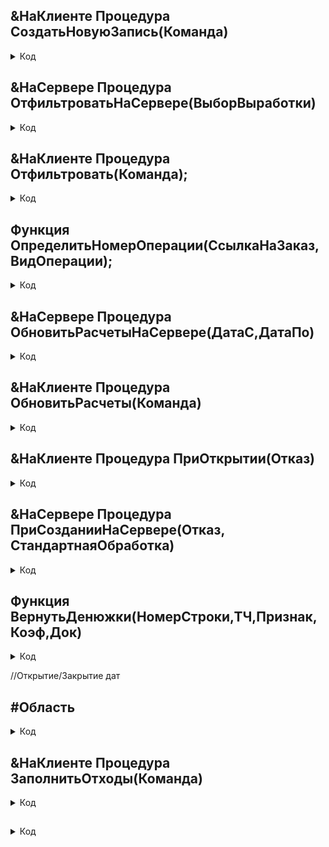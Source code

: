 


## &НаКлиенте Процедура СоздатьНовуюЗапись(Команда)
 
<details>
 <summary> 
    Код  </summary>

	
	Если ВыборВыработки <> "" и не ВыборВыработки= "ВыбратьВсе" тогда
		СтруктураПараметров = Новый Структура;
		СтруктураПараметров.Вставить("ВыборВыработки",Строка(ВыборВыработки));
		СтруктураПараметров.Вставить("СозданиеОткрытие", Истина);
		ОткрытьФорму("Документ.Выработка.Форма.ФормаДокумента",СтруктураПараметров);
	Иначе
		Сообщить("Выберите категорию работника");
	КонецЕсли;
	


</details>




## &НаСервере Процедура ОтфильтроватьНаСервере(ВыборВыработки)

<details>
 <summary> 
    Код  </summary>

	// В зависимости от значения ВыборВыработки настраивает отображение динамического списка
	
	Выбор=Строка(ВыборВыработки);
	Если Выбор = "Волочильщик"  Тогда 		 
		Список.Отбор.Элементы.Очистить();
		НашЗапрос = "ВЫБРАТЬ
		|	Выработка.Ссылка КАК Ссылка,
		|	Выработка.ВерсияДанных КАК ВерсияДанных,
		|	Выработка.ПометкаУдаления КАК ПометкаУдаления,
		|	Выработка.Номер КАК Номер,
		|	Выработка.Дата КАК Дата,
		|	Выработка.Проведен КАК Проведен,
		|	Выработка.ФИО КАК ФИО,
		|	Выработка.ВыборВыработки КАК ВыборВыработки,
		|	Выработка.КатегорияРаботника КАК КатегорияРаботника
		|ИЗ
		|	Документ.Выработка КАК Выработка
		|ГДЕ
		|	Выработка.КатегорияРаботника = &КатегорияРаботника";
		Список.ТекстЗапроса = НашЗапрос;
		Список.ОсновнаяТаблица = Список.ОсновнаяТаблица;
		Список.ДинамическоеСчитываниеДанных = Истина;	
		Список.Параметры.УстановитьЗначениеПараметра("КатегорияРаботника",Выбор);
	ИначеЕсли  Выбор = "Опрессовщик"  Тогда 		 
		Список.Отбор.Элементы.Очистить();
		НашЗапрос = "ВЫБРАТЬ
		|	Выработка.Ссылка КАК Ссылка,
		|	Выработка.ВерсияДанных КАК ВерсияДанных,
		|	Выработка.ПометкаУдаления КАК ПометкаУдаления,
		|	Выработка.Номер КАК Номер,
		|	Выработка.Дата КАК Дата,
		|	Выработка.Проведен КАК Проведен,
		|	Выработка.ФИО КАК ФИО,
		|	Выработка.ВыборВыработки КАК ВыборВыработки,
		|	Выработка.КатегорияРаботника КАК КатегорияРаботника
		|ИЗ
		|	Документ.Выработка КАК Выработка
		|ГДЕ
		|	Выработка.КатегорияРаботника = &КатегорияРаботника";
		Список.ТекстЗапроса = НашЗапрос;
		Список.ОсновнаяТаблица = Список.ОсновнаяТаблица;
		Список.ДинамическоеСчитываниеДанных = Истина;	
		Список.Параметры.УстановитьЗначениеПараметра("КатегорияРаботника",Выбор);
		
	ИначеЕсли  Выбор = "Скрутчик"  Тогда 		 
		Список.Отбор.Элементы.Очистить();
		НашЗапрос = "ВЫБРАТЬ
		|	Выработка.Ссылка КАК Ссылка,
		|	Выработка.ВерсияДанных КАК ВерсияДанных,
		|	Выработка.ПометкаУдаления КАК ПометкаУдаления,
		|	Выработка.Номер КАК Номер,
		|	Выработка.Дата КАК Дата,
		|	Выработка.Проведен КАК Проведен,
		|	Выработка.ФИО КАК ФИО,
		|	Выработка.ВыборВыработки КАК ВыборВыработки,
		|	Выработка.КатегорияРаботника КАК КатегорияРаботника
		|ИЗ
		|	Документ.Выработка КАК Выработка
		|ГДЕ
		|	Выработка.КатегорияРаботника = &КатегорияРаботника";
		Список.ТекстЗапроса = НашЗапрос;
		Список.ОсновнаяТаблица = Список.ОсновнаяТаблица;
		Список.ДинамическоеСчитываниеДанных = Истина;	
		Список.Параметры.УстановитьЗначениеПараметра("КатегорияРаботника",Выбор);
	ИначеЕсли  Выбор = "Волочильщик (мультивайер)"  Тогда 		 
		Список.Отбор.Элементы.Очистить();
		НашЗапрос = "ВЫБРАТЬ
		|	Выработка.Ссылка КАК Ссылка,
		|	Выработка.ВерсияДанных КАК ВерсияДанных,
		|	Выработка.ПометкаУдаления КАК ПометкаУдаления,
		|	Выработка.Номер КАК Номер,
		|	Выработка.Дата КАК Дата,
		|	Выработка.Проведен КАК Проведен,
		|	Выработка.ФИО КАК ФИО,
		|	Выработка.ВыборВыработки КАК ВыборВыработки,
		|	Выработка.КатегорияРаботника КАК КатегорияРаботника
		|ИЗ
		|	Документ.Выработка КАК Выработка
		|ГДЕ
		|	Выработка.КатегорияРаботника = &КатегорияРаботника";
		Список.ТекстЗапроса = НашЗапрос;
		Список.ОсновнаяТаблица = Список.ОсновнаяТаблица;
		Список.ДинамическоеСчитываниеДанных = Истина;	
		Список.Параметры.УстановитьЗначениеПараметра("КатегорияРаботника",Выбор);
	ИначеЕсли  Выбор = "ВыбратьВсе"  Тогда 		 
		Список.Отбор.Элементы.Очистить();
		НашЗапрос = "ВЫБРАТЬ
		|	Выработка.Ссылка КАК Ссылка,
		|	Выработка.ВерсияДанных КАК ВерсияДанных,
		|	Выработка.ПометкаУдаления КАК ПометкаУдаления,
		|	Выработка.Номер КАК Номер,
		|	Выработка.Дата КАК Дата,
		|	Выработка.Проведен КАК Проведен,
		|	Выработка.ФИО КАК ФИО,
		|	Выработка.ВыборВыработки КАК ВыборВыработки,
		|	Выработка.КатегорияРаботника КАК КатегорияРаботника
		|ИЗ
		|	Документ.Выработка КАК Выработка";
		Список.ТекстЗапроса = НашЗапрос;
		Список.ОсновнаяТаблица = Список.ОсновнаяТаблица;
		Список.ДинамическоеСчитываниеДанных = Истина;	
	КонецЕсли;	  	 	  


</details>

 


## &НаКлиенте Процедура Отфильтровать(Команда);

<details>
 <summary> 
    Код  </summary>

	Если ВыборВыработки <> "" Тогда
		ОтобразитьЗакрытыеДаты=Ложь;		  
		ОтфильтроватьНаСервере(ВыборВыработки);     
	КонецЕсли;


</details>





## Функция  ОпределитьНомерОперации(СсылкаНаЗаказ,ВидОперации);    

<details>
 <summary> 
    Код  </summary>
	а = 	Метаданные;
	//Для Каждого метпер Из Метаданные.Перечисления.СостоянияРаботникаОрганизации.ЗначенияПеречисления Цикл 
	ВидОп = Перечисления.ВидОперации;
	Волочение	  								=0;
	ВолочениеМультивайер                        =0;
	СкруткаТПЖ                                  =0;
	СкруткаСтренги                              =0;               
	ОбщаяСкрутка               	                =0;
	ОбщаяСкрутка6кВ                             =0;
	Заполнение                                  =0;
	ОболочкаПлоский                             =0;
	ОболочкаКруглый                             =0;
	Изоляция                                    =0;
	ОбмоткаАлюмофлексом                         =0;
	Обмотка1Слой                                =0;
	Обмотка2Слоя                                =0;
	ОбмоткаБроней                               =0;
	ОбмоткаПроволочнойБронёй                    =0;
	ОбмоткаПроволочнымЭкраном                   =0;
	ЗаполнениеИОболочка                         =0;    
	ОболочкаШлангом								=0;
	ОболочкаПлоскийШлангом						=0;
	Запрос = Новый Запрос;
	Запрос.Текст = 
	"ВЫБРАТЬ
	|	ЗВП_Этапы.Ссылка КАК Ссылка,
	|	ЗВП_Этапы.НомерСтроки КАК НомерСтроки,
	|	ЗВП_Этапы.НомерЭтапа КАК НомерЭтапа,
	|	ЗВП_Этапы.НазваниеОборудования КАК НазваниеОборудования,
	|	ЗВП_Этапы.ВидОперации КАК ВидОперации,
	|	ЗВП_Этапы.ВремяВыполненияЗаказаМинут КАК ВремяВыполненияЗаказаМинут,
	|	ЗВП_Этапы.РасчетноеВремяЗапуска КАК РасчетноеВремяЗапуска,
	|	ЗВП_Этапы.РасчетноеВремяОкончанияЭтапа КАК РасчетноеВремяОкончанияЭтапа,
	|	ЗВП_Этапы.ВыбранныйБарабан КАК ВыбранныйБарабан,
	|	ЗВП_Этапы.ПлюсовойКабель КАК ПлюсовойКабель,
	|	ЗВП_Этапы.Ссылка.НомерСчета КАК НомерСчета,
	|	ЗВП_Этапы.Ссылка.IDZak КАК IDZak,
	|	ЗВП_Этапы.Ссылка.Сечение КАК Сечение,
	|	ЗВП_Этапы.Ссылка.ДиаметрПроволоки КАК ДиаметрПроволоки,
	|	ЗВП_Этапы.Ссылка.ДиаметрПроволокиДляПотребностиВМеталле КАК ДиаметрПроволокиДляПотребностиВМеталле,
	|	ЗВП_Этапы.Ссылка.МаркаЗаказаИзЕРП КАК МаркаЗаказаИзЕРП
	|ИЗ
	|	Документ.ЗаказыВПроизводство.ЭтапыИОборудование КАК ЗВП_Этапы
	|ГДЕ
	|	ЗВП_Этапы.Ссылка = &СсылкаНаЗаказ";
	Запрос.УстановитьПараметр("СсылкаНаЗаказ", СсылкаНаЗаказ);
	
	РезультатЗапроса = Запрос.Выполнить();	
	ВДЗ = РезультатЗапроса.Выбрать();	
	Пока ВДЗ.Следующий() Цикл		  			
		Если ВДЗ.ВидОперации=ВидОп.ВолочениеМультивайер тогда
			ВолочениеМультивайер=ВолочениеМультивайер+1;
		ИначеЕсли ВДЗ.ВидОперации = ВидОп.Волочение			
			тогда	       
			Волочение=Волочение+1;
		ИначеЕсли ВДЗ.ВидОперации = ВидОп.СкруткаТПЖ 		
			тогда		
			СкруткаТПЖ=СкруткаТПЖ+1;			
		ИначеЕсли ВДЗ.ВидОперации = ВидОп.СкруткаСтренги 	
			тогда         
			СкруткаСтренги=СкруткаСтренги+1; 
		ИначеЕсли ВДЗ.ВидОперации = ВидОп.ОбщаяСкрутка      
			тогда            
			ОбщаяСкрутка=ОбщаяСкрутка+1;         
		ИначеЕсли ВДЗ.ВидОперации = ВидОп.ОбщаяСкрутка6кВ     
			тогда                      
			ОбщаяСкрутка6кВ=ОбщаяСкрутка6кВ+1;
		ИначеЕсли ВДЗ.ВидОперации = ВидОп.ОбмоткаАлюмофлексом  
			тогда        
			ОбмоткаАлюмофлексом=ОбмоткаАлюмофлексом+1;
		ИначеЕсли ВДЗ.ВидОперации = ВидОп.Обмотка1Слой        
			тогда     
			Обмотка1Слой=Обмотка1Слой+1;              
		ИначеЕсли ВДЗ.ВидОперации = ВидОп.Обмотка2Слоя        
			тогда      
			Обмотка2Слоя=Обмотка2Слоя+1;
		ИначеЕсли ВДЗ.ВидОперации = ВидОп.ОбмоткаБроней        
			тогда       
			ОбмоткаБроней=ОбмоткаБроней+1;
		ИначеЕсли ВДЗ.ВидОперации = ВидОп.ОбмоткаПроволочнойБронёй 
			тогда      
			ОбмоткаПроволочнойБронёй=ОбмоткаПроволочнойБронёй+1;
		ИначеЕсли ВДЗ.ВидОперации = ВидОп.ОбмоткаПроволочнымЭкраном	
			тогда	   
			ОбмоткаПроволочнымЭкраном=ОбмоткаПроволочнымЭкраном+1;
		ИначеЕсли ВДЗ.ВидОперации = ВидОп.Изоляция                
			тогда      
			Изоляция =Изоляция+1;                 
		ИначеЕсли ВДЗ.ВидОперации = ВидОп.ОболочкаКруглый        
			тогда      
			ОболочкаКруглый=ОболочкаКруглый+1;    
		ИначеЕсли ВДЗ.ВидОперации = ВидОп.ОболочкаПлоский        
			тогда     
			ОболочкаПлоский=ОболочкаПлоский+1;        
		ИначеЕсли ВДЗ.ВидОперации = ВидОп.Заполнение             
			тогда      
			Заполнение=Заполнение+1;	  
		ИначеЕсли ВДЗ.ВидОперации = ВидОп.ЗаполнениеИОболочка	
			тогда		
			ЗаполнениеИОболочка=ЗаполнениеИОболочка+1;	
		ИначеЕсли ВДЗ.ВидОперации = ВидОп.ОболочкаШлангом             
			тогда      
			ОболочкаШлангом=ОболочкаШлангом+1;	  			
		ИначеЕсли ВДЗ.ВидОперации = ВидОп.ОболочкаПлоскийШлангом             
			тогда      
			ОболочкаПлоскийШлангом=ОболочкаПлоскийШлангом+1;	  		
		КонецЕсли;	
	КонецЦикла;
	
	Если 	Волочение	<2 и ВидОперации=ВидОп.Волочение тогда	
		Результат=1;
	ИначеЕсли ВолочениеМультивайер	<2 и ВидОперации=ВидОп.ВолочениеМультивайер тогда
		Результат=1;
	ИначеЕсли СкруткаТПЖ	<2 и			ВидОперации=ВидОп.СкруткаТПЖ тогда		
		Результат=1;
	ИначеЕсли СкруткаСтренги	<2 и              ВидОперации=ВидОп.СкруткаСтренги тогда
		Результат=1;
	ИначеЕсли ОбщаяСкрутка	<2 и			ВидОперации=ВидОп.ОбщаяСкрутка тогда
		Результат=1;
	ИначеЕсли ОбщаяСкрутка6кВ	<2 и			ВидОперации=ВидОп.ОбщаяСкрутка6кВ тогда			
		Результат=1;
	ИначеЕсли Заполнение	<2 и			ВидОперации=ВидОп.Заполнение тогда		
		Результат=1;
	ИначеЕсли ОболочкаПлоский	<2 и			ВидОперации=ВидОп.ОболочкаПлоский тогда
		Результат=1;
	ИначеЕсли ОболочкаКруглый	<2 и			ВидОперации=ВидОп.ОболочкаКруглый          тогда
		Результат=1;
	ИначеЕсли Изоляция	<2 и ВидОперации=ВидОп.Изоляция                        тогда
		Результат=1;
	ИначеЕсли ОбмоткаАлюмофлексом	<2 и			ВидОперации=ВидОп.ОбмоткаАлюмофлексом      тогда
		Результат=1;
	ИначеЕсли Обмотка1Слой	<2 и ВидОперации=ВидОп.Обмотка1Слой                    тогда
		Результат=1;
	ИначеЕсли Обмотка2Слоя	<2 и ВидОперации=ВидОп.Обмотка2Слоя                      тогда
		Результат=1;
	ИначеЕсли ОбмоткаБроней	<2 и ВидОперации=ВидОп.ОбмоткаБроней                     тогда
		Результат=1;
	ИначеЕсли ОбмоткаПроволочнойБронёй	<2 и ВидОперации=ВидОп.ОбмоткаПроволочнойБронёй        тогда
		Результат=1;
	ИначеЕсли ОбмоткаПроволочнымЭкраном	<2 и ВидОперации=ВидОп.ОбмоткаПроволочнымЭкраном         тогда
		Результат=1;
	ИначеЕсли ЗаполнениеИОболочка	<2 и	ВидОперации=ВидОп.ЗаполнениеИОболочка      тогда
		Результат=1;
	ИначеЕсли 	ОболочкаШлангом	<2 и ВидОперации=ВидОп.ОболочкаШлангом тогда
		Результат=1;
	ИначеЕсли ОболочкаПлоскийШлангом <2 и ВидОперации=ВидОп.ОболочкаПлоскийШлангом тогда
		Результат=1;
	иначе 	Результат=0;      //Результат 1 = одна операция, результат 0 = 2 и больше подобных операций
	КонецЕсли;			
	Возврат Результат;
</details>



## &НаСервере Процедура ОбновитьРасчетыНаСервере(ДатаС,ДатаПо)

<details>
 <summary> 
    Код  </summary>

	ФРМ = ФормированиеРабочихМассивов;
	
	Запрос = Новый Запрос;
	Запрос.Текст = 
	"ВЫБРАТЬ
	|	Выработка.Ссылка КАК Ссылка
	|ИЗ
	|	Документ.Выработка КАК Выработка
	|ГДЕ
	|	Выработка.Дата >= &ДатаC
	|	И Выработка.Дата <= &ДатаПо
	|	И Выработка.ЗакрытаяДата = ЛОЖЬ";	
	Запрос.УстановитьПараметр("ДатаC", ДатаС);
	Запрос.УстановитьПараметр("ДатаПо",КонецДня(ДатаПо));
	РезультатЗапроса = Запрос.Выполнить();	
	Выборка = РезультатЗапроса.Выбрать();
	ТекстСообщения = "Отчет об обновлении выработки" + Символы.ПС;    
	ТекстСообщения = ТекстСообщения+"---------------------------------------------------------------" + Символы.ПС;
	ТекстСообщения = ТекстСообщения+"---------------------------------------------------------------" + Символы.ПС;
	
	Пока Выборка.Следующий() Цикл	
		Попытка
			Если Выборка.Ссылка.ЗакрытаяДата=Ложь тогда    
				Док = Документы.Выработка.НайтиПоНомеру(Выборка.Ссылка.Номер).ПолучитьОбъект();	
				ТЧ = СтрЗаменить(СтрЗаменить(СтрЗаменить(Док.ВыборВыработки,"(",""),")","")," ","");
				
				ФИО=Док.ФИО;
				Коэф=ФРМ.КоэфЗаРазряд(ФИО);				
				
				
				Для каждого СтрТЧ из Док[ТЧ] цикл  	
					Если ЗначениеЗаполнено(СтрТЧ.СсылкаНаЗаказ) тогда
						Если СтрТЧ.ВидОперации.Пустая() или СтрТЧ.НомерСчета=неопределено тогда
							ТекстСообщения = ТекстСообщения+("Проверьте заполненность ""Вида операции"" и ""Номера счета"" в одной из строк Выработки #"+ Выборка.Ссылка.Номер)+ Символы.ПС;	
						иначе			                                    
							
							Если СтрТЧ.Групповой = ложь и СтрТЧ.ГрупповойРезерв <> "" тогда  
								

## #Область   пресс_70_90

<details>
 <summary> 
    Код  </summary>
								Если ТЧ = "Опрессовщик" тогда
									//тут будет пересчет 70/90пресса									
									ДанныеПресс7090=ФРМ.ОбновитьВыработку7090пресс(СтрТЧ.ГрупповойРезерв,Док.ФИО,СтрТЧ.СсылкаНаЗаказ);
									ЗаполнитьЗначенияСвойств(СтрТЧ,ДанныеПресс7090);
									СтрТЧ.РасценкаЗаКм=ДанныеПресс7090.Цена/СтрТЧ.КоличествовКм;	 
									Денюжки = ВернутьДенюжки(СтрТЧ.НомерСтроки,ТЧ,2,Коэф, Док);
									СтрТЧ.ИтоговаяСумма_Вариант2			= Денюжки.Итог;
									СтрТЧ.ИтоговаяСуммаСРазрядом_Вариант2  = Денюжки.ИтогСразрядом; 	
								Иначе
									ТекстСообщения = ТекстСообщения+"Выработка #" +Выборка.Ссылка.Номер+ " неправильно заполнена"+ Символы.ПС;
								КонецЕсли;
								

</details>


							Иначе
								Попытка							
									Попытка
										ФРМ.ПерезаписатьЗаказ(СтрТЧ.СсылкаНаЗаказ);    								
									Исключение
										ТекстСообщения = ТекстСообщения+("Не удалось перезаписать заказ #"+ СтрТЧ.НомерСчета+" Выработка #"+ Выборка.Ссылка.Номер)+ Символы.ПС;    	
									КонецПопытки; 
									ТекДанные = Новый Структура("ВидОперации,НомерОперации,НомерСчета,НомерСтроки,Оборудование,СсылкаНаЗаказ");
									ЗаполнитьЗначенияСвойств(ТекДанные,СтрТЧ);
									Если 		Нрег(ТЧ) = "волочильщик" тогда
										ФРМ.ВолочильщикНомерСчетаПриИзмененииНаСервере(ТекДанные, Док); ПризнакДенежек = 4;	
									ИначеЕсли   Нрег(ТЧ) = "волочильщикмультивайер" тогда
										ФРМ.ВолочильщикМультивайерНомерСчетаПриИзмененииНаСервере(ТекДанные,док); ПризнакДенежек = 1;	
									ИначеЕсли   Нрег(ТЧ) = "опрессовщик" тогда
										ФРМ.ОпрессовщикНомерСчетаПриИзмененииНаСервере(ТекДанные,док); ПризнакДенежек = 2;	
									ИначеЕсли   Нрег(ТЧ) = "скрутчик" тогда
										ФРМ.СкрутчикНомерСчетаПриИзмененииНаСервере(ТекДанные,док); ПризнакДенежек = 3;
									КонецЕсли;
									
									СтрТЧ.КоэффициентСмены=ФРМ.ПоискКоэффициентаЗаСмену(СтрТЧ.Оборудование);							
									Если СтрТЧ.Групповой= ложь тогда								
										СтрТЧ.КоэффициентЗагруженностиОборудования=ФРМ.РасчетКоэФЗагрОборуд(СтрТЧ.Групповой,СтрТЧ.ВидОперации,СтрТЧ.Оборудование,СтрТЧ.НомерОперации,неопределено,СтрТЧ.СсылкаНаЗаказ);
									КонецЕсли;
									Денюжки = ВернутьДенюжки(СтрТЧ.НомерСтроки,ТЧ,ПризнакДенежек,Коэф,Док);
									СтрТЧ.ИтоговаяСумма_Вариант2			= Денюжки.Итог;
									СтрТЧ.ИтоговаяСуммаСРазрядом_Вариант2  = Денюжки.ИтогСразрядом; 		
									ТекстСообщения = ТекстСообщения+("Запись #"+ СтрТЧ.НомерСчета+" Выработки #"+ Выборка.Ссылка.Номер +" пересчитана") + Символы.ПС;
								Исключение
									ТекстСообщения = ТекстСообщения+("Запись #"+ СтрТЧ.НомерСчета+" Выработки #"+ Выборка.Ссылка.Номер +" не пересчитана") + Символы.ПС;
								КонецПопытки;	     
								
							КонецЕсли;					
						КонецЕсли;          
					Иначе
						ТекстСообщения = ТекстСообщения+("Пересчет  Выработки #"+Выборка.Ссылка.Номер+ " не выполнен. Отсутствуют ссылки на заказы.")+Символы.ПС;				
						Прервать;
					КонецЕсли;
				КонецЦикла;	
				//КонецЦикла;							
				Док.Записать();	
				Док.Записать(РежимЗаписиДокумента.Проведение);
				//ТекстСообщения = ТекстСообщения+("Сохранение  Выработки #"+Выборка.Ссылка.Номер+ " прошло успешно")+Символы.ПС;				
				ТекстСообщения = ТекстСообщения+"---------------------------------------------------------------"+Символы.ПС;					
			Иначе
				ТекстСообщения = ТекстСообщения+("Выработка #"+ Выборка.Ссылка.Номер + " недоступна для редактирования, т.к. находится в закрытом периоде. ")+Символы.ПС;								
				ТекстСообщения = ТекстСообщения+"---------------------------------------------------------------"+Символы.ПС;	
			КонецЕсли;
		Исключение
			ТекстСообщения = ТекстСообщения+("Не удается провести документ "+ "Выработка #"+ Выборка.Ссылка.Номер + " (Возможно помечен на удаление, попробуйте вручную)")+Символы.ПС;
			ТекстСообщения = ТекстСообщения+"---------------------------------------------------------------"+Символы.ПС;	
		КонецПопытки;
	КонецЦикла;
	Если Выборка.Количество()=0 тогда 
		ТекстСообщения = ("Не найдено ни одной выработки для редактирования, возможно, введенная дата попадает под закрытый период."); 			
	КонецЕсли;
	Сообщить(ТекстСообщения);


</details>




## &НаКлиенте Процедура ОбновитьРасчеты(Команда)

<details>
 <summary> 
    Код  </summary>

	
	ОбновитьРасчетыНаСервере(ДатаС,ДатаПо);     
	ОбновитьИнтерфейс();


</details>







## &НаКлиенте   Процедура ПриОткрытии(Отказ)       

<details>
 <summary> 
    Код  </summary>

	ДатаДляЗакрытия = НачалоМесяца(ДобавитьМесяц(ТекущаяДата(),-2));
	ДатаС=НачалоМесяца(ДобавитьМесяц(ТекущаяДата(),-1));
	ДатаПо=КонецМесяца(ДобавитьМесяц(ТекущаяДата(),-1));
	Список.Параметры.УстановитьЗначениеПараметра("ОтобразитьЗакрытыеДаты", ЭтаФорма.ОтобразитьЗакрытыеДаты);


</details>





## &НаСервере Процедура ПриСозданииНаСервере(Отказ, СтандартнаяОбработка)

<details>
 <summary> 
    Код  </summary>

	//Роли
	Если РольДоступна("РаботникЦКПП") тогда
		Элементы.Группа2.Видимость=Ложь;
		Элементы.Группа3.Видимость=Ложь;
		
	КонецЕсли;  
	


</details>






## Функция  ВернутьДенюжки(НомерСтроки,ТЧ,Признак,Коэф,Док)

<details>
 <summary> 
    Код  </summary>
	Массив = Новый массив;                                           
	Массив.Добавить(Док[ТЧ][НомерСтроки-1]);
	Денюжки = ФормированиеРабочихМассивов.ДенюжкиВыработки(Признак,Док[ТЧ].Выгрузить(Массив),Коэф); 
	Возврат Денюжки
</details>

//Открытие/Закрытие дат


## #Область  
<details>
 <summary> 
    Код  </summary>
 ЗакрытиеДат  



## &НаКлиенте   
<details>
 <summary> 
    Код  </summary>

Процедура ЗакрытиеМесяца(Команда)     
	ЗакрытиеМесяцаНаСервере(ДатаДляЗакрытия);     	
	ОбновитьИнтерфейс();


</details>

                


## &НаСервере Процедура ЗакрытиеМесяцаНаСервере(ДатаДляЗакрытия)     

<details>
 <summary> 
    Код  </summary>

	МесяцДляЗакрытия=ДатаДляЗакрытия;
	НачальныйДеньМесяца=НачалоМесяца(МесяцДляЗакрытия);
	КонечныйДеньМесяца=КонецМесяца(МесяцДляЗакрытия);
	Запрос = Новый Запрос;
	Запрос.Текст = 
	"ВЫБРАТЬ
	|	Выработка.Ссылка КАК Ссылка
	|ИЗ
	|	Документ.Выработка КАК Выработка
	|ГДЕ
	|	Выработка.Дата >= &ДатаC
	|	И Выработка.Дата <= &ДатаПо
	|	И Выработка.ЗакрытаяДата = ЛОЖЬ";
	
	Запрос.УстановитьПараметр("ДатаC", НачалоДня(НачальныйДеньМесяца));
	Запрос.УстановитьПараметр("ДатаПо",КонецДня(КонечныйДеньМесяца));
	РезультатЗапроса = Запрос.Выполнить();	
	ВДЗ = РезультатЗапроса.Выбрать();	
	
	Пока ВДЗ.Следующий() Цикл	  
		Док = ВДЗ.Ссылка.ПолучитьОбъект();		
		Док.ЗакрытаяДата=Истина;  
		Док.Записать();
	КонецЦикла;   
	
	//ПРОСТОИ
	
	Запрос = Новый Запрос;
	Запрос.Текст = 
	"ВЫБРАТЬ
	|	ПростойСотрудников.Ссылка КАК Ссылка
	|ИЗ
	|	Документ.ПростойСотрудников КАК ПростойСотрудников
	|ГДЕ
	|	ПростойСотрудников.ЗакрытаяДата = ЛОЖЬ
	|	И ПростойСотрудников.Дата >= &ДатаC
	|	И ПростойСотрудников.Дата <= &ДатаПо";
	
	Запрос.УстановитьПараметр("ДатаC", НачалоДня(НачальныйДеньМесяца));
	Запрос.УстановитьПараметр("ДатаПо",КонецДня(КонечныйДеньМесяца));
	РезультатЗапроса = Запрос.Выполнить();	
	ВДЗ = РезультатЗапроса.Выбрать();	
	
	Пока ВДЗ.Следующий() Цикл	  
		Док = ВДЗ.Ссылка.ПолучитьОбъект();		
		Док.ЗакрытаяДата=Истина;  
		Док.Записать();
	КонецЦикла;   
	
	


</details>




## &НаСервере Процедура ОткрытиеМесяцаНаСервере(ДатаДляЗакрытия)    

<details>
 <summary> 
    Код  </summary>

	
	МесяцДляОткрытия=ДатаДляЗакрытия;
	НачальныйДеньМесяца=НачалоМесяца(МесяцДляОткрытия);
	КонечныйДеньМесяца=КонецМесяца(МесяцДляОткрытия);
	
	Запрос = Новый Запрос;                    	
	Запрос.Текст = 
	"ВЫБРАТЬ
	|	Выработка.Ссылка КАК Ссылка
	|ИЗ
	|	Документ.Выработка КАК Выработка
	|ГДЕ
	|	Выработка.Дата >= &ДатаC
	|	И Выработка.Дата <= &ДатаПо
	|	И Выработка.ЗакрытаяДата = ИСТИНА";
	Запрос.УстановитьПараметр("ДатаC", НачалоДня(НачальныйДеньМесяца));
	Запрос.УстановитьПараметр("ДатаПо",КонецДня(КонечныйДеньМесяца));
	РезультатЗапроса = Запрос.Выполнить();	
	ВДЗ = РезультатЗапроса.Выбрать();	
	
	Пока ВДЗ.Следующий() Цикл	  
		Док = ВДЗ.Ссылка.ПолучитьОбъект();		
		Док.ЗакрытаяДата=ложь;
		Док.Записать();
	КонецЦикла;
	
	
	//ПРОСТОИ
	
	Запрос = Новый Запрос;
	Запрос.Текст = 
	"ВЫБРАТЬ
	|	ПростойСотрудников.Ссылка КАК Ссылка
	|ИЗ
	|	Документ.ПростойСотрудников КАК ПростойСотрудников
	|ГДЕ
	|	ПростойСотрудников.ЗакрытаяДата = ИСТИНА
	|	И ПростойСотрудников.Дата >= &ДатаC
	|	И ПростойСотрудников.Дата <= &ДатаПо";
	
	Запрос.УстановитьПараметр("ДатаC", НачалоДня(НачальныйДеньМесяца));
	Запрос.УстановитьПараметр("ДатаПо",КонецДня(КонечныйДеньМесяца));
	РезультатЗапроса = Запрос.Выполнить();	
	ВДЗ = РезультатЗапроса.Выбрать();	
	
	Пока ВДЗ.Следующий() Цикл	  
		Док = ВДЗ.Ссылка.ПолучитьОбъект();		
		Док.ЗакрытаяДата=ложь;
		Док.Записать();
	КонецЦикла;
	
	
	
	
	
	


</details>






## &НаКлиенте   Процедура ОткрытиеМесяца(Команда)


<details>
 <summary> 
    Код  </summary>

	ОткрытиеМесяцаНаСервере(ДатаДляЗакрытия);  
	
	ОбновитьИнтерфейс();
	


</details>





## &НаКлиенте   
<details>
 <summary> 
    Код  </summary>

Процедура ОтобразитьЗакрытыеДатыПриИзменении(Элемент)
	ВыборВыработки="";	 	  	
	Элементы.ОткрытиеМесяца.Видимость = ОтобразитьЗакрытыеДаты;
	ОтобразитьЗакрытыеДатыПриИзмененииНаСервере();     
	ОбновитьИнтерфейс();	
	


</details>




## &НаСервере
<details>
 <summary> 
    Код  </summary>

Процедура ОтобразитьЗакрытыеДатыПриИзмененииНаСервере()
	Список.Отбор.Элементы.Очистить();
	НашЗапрос = "ВЫБРАТЬ
	|	Выработка.Ссылка КАК Ссылка,
	|	Выработка.ВерсияДанных КАК ВерсияДанных,
	|	Выработка.ПометкаУдаления КАК ПометкаУдаления,
	|	Выработка.Номер КАК Номер,
	|	Выработка.Дата КАК Дата,
	|	Выработка.Проведен КАК Проведен,
	|	Выработка.ФИО КАК ФИО,
	|	Выработка.ВыборВыработки КАК ВыборВыработки,
	|	Выработка.ЗакрытаяДата КАК ЗакрытаяДата,
	|	Выработка.КатегорияРаботника КАК КатегорияРаботника,
	|	Выработка.Проверено КАК Проверено
	|ИЗ
	|	Документ.Выработка КАК Выработка
	|ГДЕ
	|	Выработка.ЗакрытаяДата = &ОтобразитьЗакрытыеДаты";        
	
	Список.ТекстЗапроса = НашЗапрос;
	Список.ОсновнаяТаблица = Список.ОсновнаяТаблица;
	Список.ДинамическоеСчитываниеДанных = Истина;	
	Список.Параметры.УстановитьЗначениеПараметра("ОтобразитьЗакрытыеДаты", ЭтаФорма.ОтобразитьЗакрытыеДаты);  
	//очистка уо
	УсловноеОформление.Элементы.Очистить();
	//уо    1         
	
	ЭлементУсловногоОформления = УсловноеОформление.Элементы.Добавить();
	ЭлементОтбора = ЭлементУсловногоОформления.Отбор.Элементы.Добавить(Тип("ЭлементОтбораКомпоновкиДанных"));
	ЭлементОтбора.ЛевоеЗначение = Новый ПолеКомпоновкиДанных("Список.ЗакрытаяДата"); // имя поля
	ЭлементОтбора.ВидСравнения = ВидСравненияКомпоновкиДанных.Равно; // либо задаем свой
	ЭлементОтбора.ПравоеЗначение = Истина;
	ЭлементОтбора.Использование = Истина;
	ЭлементУсловногоОформления.Оформление.УстановитьЗначениеПараметра("ЦветФона", Новый Цвет(204,204,204));
	ЭлементУсловногоОформления.Использование = Истина;
	ПолеДляОформления="Список";
	ПолеОформления = ЭлементУсловногоОформления.Поля.Элементы.Добавить();
	ПолеОформления.Поле = Новый ПолеКомпоновкиДанных(ПолеДляОформления);
	ПолеОформления.Использование = Истина;
	////уо   2
	ЭлементУсловногоОформления = УсловноеОформление.Элементы.Добавить();	
	ПолеДляОформления="Список";
	ПолеОформления = ЭлементУсловногоОформления.Поля.Элементы.Добавить();
	ПолеОформления.Поле = Новый ПолеКомпоновкиДанных(ПолеДляОформления);
	ПолеОформления.Использование = Истина;	
	ЭлементУсловногоОформления.Оформление.УстановитьЗначениеПараметра("ЦветФона", Новый Цвет(68,163,72));
	ЭлементУсловногоОформления.Использование = Истина;
	//
	ЭлементОтбора = ЭлементУсловногоОформления.Отбор.Элементы.Добавить(Тип("ЭлементОтбораКомпоновкиДанных"));
	ЭлементОтбора.ЛевоеЗначение = Новый ПолеКомпоновкиДанных("Список.Проверено"); // имя поля
	ЭлементОтбора.ВидСравнения = ВидСравненияКомпоновкиДанных.Равно; // либо задаем свой
	ЭлементОтбора.ПравоеЗначение = Истина;
	ЭлементОтбора.Использование = Истина;
	// УО 3  
	ЭлементУсловногоОформления = УсловноеОформление.Элементы.Добавить();
	ЭлементОтбора = ЭлементУсловногоОформления.Отбор.Элементы.Добавить(Тип("ЭлементОтбораКомпоновкиДанных"));
	ЭлементОтбора.ЛевоеЗначение = Новый ПолеКомпоновкиДанных("Список.ЗакрытаяДата"); // имя поля
	ЭлементОтбора.ВидСравнения = ВидСравненияКомпоновкиДанных.Равно; // либо задаем свой
	ЭлементОтбора.ПравоеЗначение = Истина;
	ЭлементОтбора.Использование = Истина;
	ЭлементУсловногоОформления.Оформление.УстановитьЗначениеПараметра("Текст","ЗАКРЫТО");
	ЭлементУсловногоОформления.Использование = Истина;
	ПолеДляОформления="Номер";
	ПолеОформления = ЭлементУсловногоОформления.Поля.Элементы.Добавить();
	ПолеОформления.Поле = Новый ПолеКомпоновкиДанных(ПолеДляОформления);
	ПолеОформления.Использование = Истина;
	


</details>





</details>






## &НаКлиенте Процедура ЗаполнитьОтходы(Команда)

<details>
 <summary> 
    Код  </summary>

	ПараметрыФормы = Новый Структура;
	ПараметрыФормы.Вставить("Оборудование1",Неопределено);  
	ПараметрыФормы.Вставить("ФИОСотрудника1", Неопределено);
	ОткрытьФормуМодально("Справочник.НоменклатураОборудований.Форма.ЗаписьОтходов", ПараметрыФормы);


</details>




##
<details>
  <summary>
    Код  </summary>


</details>
